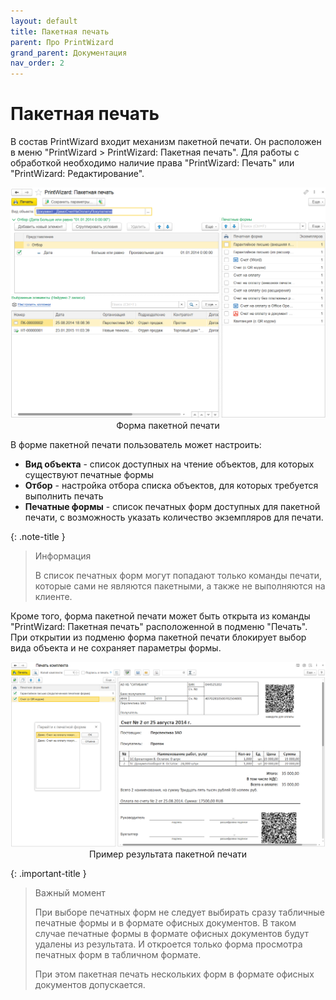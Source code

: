 ```yaml
---
layout: default
title: Пакетная печать
parent: Про PrintWizard
grand_parent: Документация
nav_order: 2
--- 
```


# Пакетная печать

В состав PrintWizard входит механизм пакетной печати. Он расположен в меню "PrintWizard > PrintWizard: Пакетная печать". Для работы с обработкой необходимо наличие права "PrintWizard: Печать" или "PrintWizard: Редактирование".

<p align="center">
    <a href="./../img/ch_01/01_03_1_groupprint_form.png"><img src="./../img/ch_01/01_03_1_groupprint_form.png" style="width:700px"></a>
    <br>Форма пакетной печати
</p>

В форме пакетной печати пользователь может настроить:

* **Вид объекта** - список доступных на чтение объектов, для которых существуют печатные формы
* **Отбор** - настройка отбора списка объектов, для которых требуется выполнить печать
* **Печатные формы** - список печатных форм доступных для пакетной печати, с возможность указать количество экземпляров для печати.

{: .note-title }
> Информация
> 
> В список печатных форм могут попадают только команды печати, которые сами не являются пакетными, а также не выполняются на клиенте.

Кроме того, форма пакетной печати может быть открыта из команды "PrintWizard: Пакетная печать" расположенной в подменю "Печать". При открытии из подменю форма пакетной печати блокирует выбор вида объекта и не сохраняет параметры формы.

<p align="center">
    <a href="./../img/ch_01/01_03_2_groupprint_result.png"><img src="./../img/ch_01/01_03_2_groupprint_result.png" style="width:700px"></a>
    <br>Пример результата пакетной печати
</p>

{: .important-title }
> Важный момент
> 
> При выборе печатных форм не следует выбирать сразу табличные печатные формы и в формате офисных документов. В таком случае печатные формы в формате офисных документов будут удалены из результата. И откроется только форма просмотра печатных форм в табличном формате.
>
> При этом пакетная печать нескольких форм в формате офисных документов допускается.